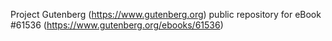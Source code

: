 Project Gutenberg (https://www.gutenberg.org) public repository for
eBook #61536 (https://www.gutenberg.org/ebooks/61536)
